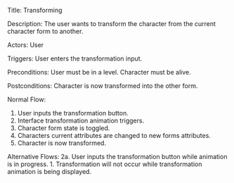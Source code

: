 Title: Transforming

Description: The user wants to transform the character from the current character form to another.

Actors: User

Triggers: User enters the transformation input.

Preconditions: User must be in a level. Character must be alive.

Postconditions: Character is now transformed into the other form.

Normal Flow:
1. User inputs the transformation button.
2. Interface transformation animation triggers.
3. Character form state is toggled.
4. Characters current attributes are changed to new forms attributes.
5. Character is now transformed.

Alternative Flows:
2a. User inputs the transformation button while animation is in progress.
	1. Transformation will not occur while transformation animation is being displayed.
